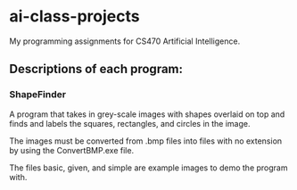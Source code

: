 # ai-class-projects
My programming assignments for CS470 Artificial Intelligence.

## Descriptions of each program:

### ShapeFinder
A program that takes in grey-scale images with shapes overlaid on top and finds and labels the squares, rectangles, and circles in the image.

The images must be converted from .bmp files into files with no extension by using the ConvertBMP.exe file.

The files basic, given, and simple are example images to demo the program with.
